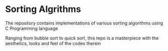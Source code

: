 # Sorting Algrithms

The repository contains implementations of various sorting algorithms using C Programming language

Ranging from bubble sort to quick sort, this repo is a masterpiece with the aesthetics, looks and feel of the codes therein
